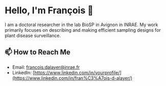 # Hello, I'm François 👋

I am a doctoral researcher in the lab BioSP in Avignon in INRAE. My work primarily focuses on describing and making efficient sampling designs for plant disease surveillance.

## 📫 How to Reach Me

- Email: [francois.dalayer@inrae.fr](mailto:francois.dalayer@inrae.fr)
- LinkedIn: [https://www.linkedin.com/in/yourprofile/](https://www.linkedin.com/in/fran%C3%A7ois-d-alayer/)

<!--
**UbiquePrimus/UbiquePrimus** is a ✨ _special_ ✨ repository because its `README.md` (this file) appears on your GitHub profile.

Here are some ideas to get you started:

- 🔭 I’m currently working on ...
- 🌱 I’m currently learning ...
- 👯 I’m looking to collaborate on ...
- 🤔 I’m looking for help with ...
- 💬 Ask me about ...
- 📫 How to reach me: ...
- 😄 Pronouns: ...
- ⚡ Fun fact: ...
-->
